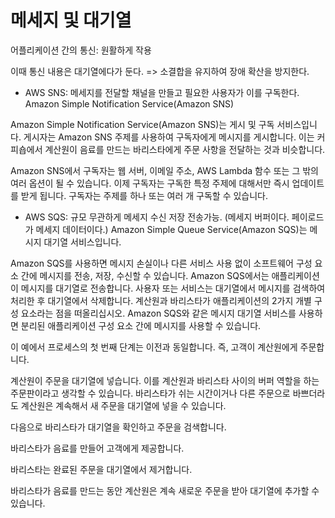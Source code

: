 # 메세지 및 대기열

어플리케이션 간의 통신: 원활하게 작용

이때 통신 내용은 대기열에다가 둔다. => 소결합을 유지하여 장애 확산을 방지한다.

- AWS SNS: 메세지를 전달할 채널을 만들고 필요한 사용자가 이를 구독한다.
  Amazon Simple Notification Service(Amazon SNS)

Amazon Simple Notification Service(Amazon SNS)는 게시 및 구독 서비스입니다. 게시자는 Amazon SNS 주제를 사용하여 구독자에게 메시지를 게시합니다. 이는 커피숍에서 계산원이 음료를 만드는 바리스타에게 주문 사항을 전달하는 것과 비슷합니다.

Amazon SNS에서 구독자는 웹 서버, 이메일 주소, AWS Lambda 함수 또는 그 밖의 여러 옵션이 될 수 있습니다.
이제 구독자는 구독한 특정 주제에 대해서만 즉시 업데이트를 받게 됩니다.
구독자는 주제를 하나 또는 여러 개 구독할 수 있습니다.

- AWS SQS: 규모 무관하게 메세지 수신 저장 전송가능. (메세지 버퍼이다. 페이로드가 메세지 데이터이다.)
  Amazon Simple Queue Service(Amazon SQS)는 메시지 대기열 서비스입니다.

Amazon SQS를 사용하면 메시지 손실이나 다른 서비스 사용 없이 소프트웨어 구성 요소 간에 메시지를 전송, 저장, 수신할 수 있습니다. Amazon SQS에서는 애플리케이션이 메시지를 대기열로 전송합니다. 사용자 또는 서비스는 대기열에서 메시지를 검색하여 처리한 후 대기열에서 삭제합니다.
계산원과 바리스타가 애플리케이션의 2가지 개별 구성 요소라는 점을 떠올리십시오. Amazon SQS와 같은 메시지 대기열 서비스를 사용하면 분리된 애플리케이션 구성 요소 간에 메시지를 사용할 수 있습니다.

이 예에서 프로세스의 첫 번째 단계는 이전과 동일합니다. 즉, 고객이 계산원에게 주문합니다.

계산원이 주문을 대기열에 넣습니다. 이를 계산원과 바리스타 사이의 버퍼 역할을 하는 주문판이라고 생각할 수 있습니다. 바리스타가 쉬는 시간이거나 다른 주문으로 바쁘더라도 계산원은 계속해서 새 주문을 대기열에 넣을 수 있습니다.

다음으로 바리스타가 대기열을 확인하고 주문을 검색합니다.

바리스타가 음료를 만들어 고객에게 제공합니다.

바리스타는 완료된 주문을 대기열에서 제거합니다.

바리스타가 음료를 만드는 동안 계산원은 계속 새로운 주문을 받아 대기열에 추가할 수 있습니다.
